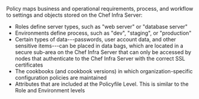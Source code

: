 Policy maps business and operational requirements, process, and workflow
to settings and objects stored on the Chef Infra Server:

- Roles define server types, such as "web server" or "database server"
- Environments define process, such as "dev", "staging", or
    "production"
- Certain types of data---passwords, user account data, and other
    sensitive items---can be placed in data bags, which are located in a
    secure sub-area on the Chef Infra Server that can only be accessed
    by nodes that authenticate to the Chef Infra Server with the correct
    SSL certificates
- The cookbooks (and cookbook versions) in which organization-specific
    configuration policies are maintained
- Attributes that are included at the Policyfile Level. This is similar
    to the Role and Environment levels 